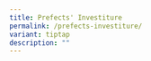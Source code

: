 ```yaml
---
title: Prefects' Investiture
permalink: /prefects-investiture/
variant: tiptap
description: ""
---
```

